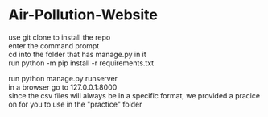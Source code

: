 # Air-Pollution-Website  
use git clone to install the repo  
enter the command prompt  
cd into the folder that has manage.py in it  
run python -m pip install -r requirements.txt  

run python manage.py runserver  
in a browser go to 127.0.0.1:8000  
since the csv files will always be in a specific format, we provided a pracice on for you to use in the "practice" folder  
